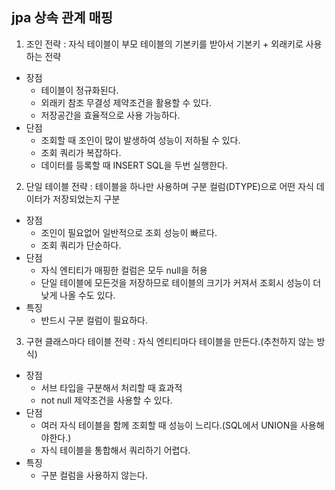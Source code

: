 ## jpa 상속 관계 매핑

1. 조인 전략 : 자식 테이블이 부모 테이블의 기본키를 받아서 기본키 + 외래키로 사용하는 전략  
  + 장점
     - 테이블이 정규화된다.
     - 외래키 참조 무결성 제약조건을 활용할 수 있다.
     - 저장공간을 효율적으로 사용 가능하다.
  + 단점
     - 조회할 때 조인이 많이 발생하여 성능이 저하될 수 있다.
     - 조회 쿼리가 복잡하다.
     - 데이터를 등록할 때 INSERT SQL을 두번 실행한다.

2. 단일 테이블 전략 : 테이블을 하나만 사용하며 구분 컬럼(DTYPE)으로 어떤 자식 데이터가 저장되었는지 구분
  + 장점
     - 조인이 필요없어 일반적으로 조회 성능이 빠르다.
     - 조회 쿼리가 단순하다.
  + 단점
     - 자식 엔티티가 매핑한 컬럼은 모두 null을 허용
     - 단일 테이블에 모든것을 저장하므로 테이블의 크기가 커져서 조회시 성능이 더 낮게 나올 수도 있다.
  + 특징
     - 반드시 구분 컬럼이 필요하다.
3. 구현 클래스마다 테이블 전략 : 자식 엔티티마다 테이블을 만든다.(추천하지 않는 방식)
  + 장점
     - 서브 타입을 구분해서 처리할 때 효과적
     - not null 제약조건을 사용할 수 있다.
  + 단점
     - 여러 자식 테이블을 함께 조회할 때 성능이 느리다.(SQL에서 UNION을 사용해야한다.)
     - 자식 테이블을 통합해서 쿼리하기 어렵다.
  + 특징
     - 구분 컬럼을 사용하지 않는다.
